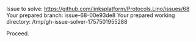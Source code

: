 Issue to solve: https://github.com/linksplatform/Protocols.Lino/issues/68
Your prepared branch: issue-68-00e93de8
Your prepared working directory: /tmp/gh-issue-solver-1757501955288

Proceed.